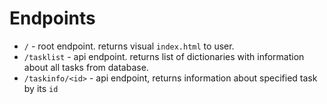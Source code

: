# Endpoints
- `/` - root endpoint. returns visual `index.html` to user.
- `/tasklist` - api endpoint. returns list of dictionaries with information about all tasks from database.
- `/taskinfo/<id>` - api endpoint, returns information about specified task by its `id`
